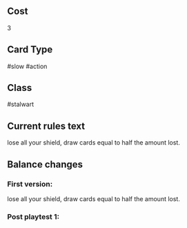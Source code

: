 ## Cost
3
## Card Type
#slow #action 
## Class
#stalwart
## Current rules text
lose all your shield, draw cards equal to half the amount lost.
## Balance changes
### First version:
lose all your shield, draw cards equal to half the amount lost.
### Post playtest 1:
